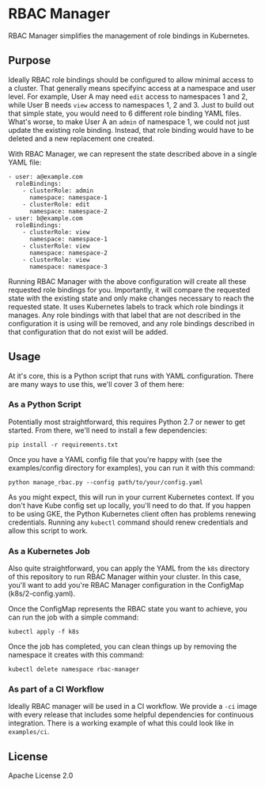 # RBAC Manager

RBAC Manager simplifies the management of role bindings in Kubernetes.

## Purpose

Ideally RBAC role bindings should be configured to allow minimal access to a cluster. That generally means specifyinc access at a namespace and user level. For example, User A may need `edit` access to namespaces 1 and 2, while User B needs `view` access to namespaces 1, 2 and 3. Just to build out that simple state, you would need to 6 different role binding YAML files. What's worse, to make User A an `admin` of namespace 1, we could not just update the existing role binding. Instead, that role binding would have to be deleted and a new replacement one created.

With RBAC Manager, we can represent the state described above in a single YAML file:

```
- user: a@example.com
  roleBindings:
    - clusterRole: admin
      namespace: namespace-1
    - clusterRole: edit
      namespace: namespace-2
- user: b@example.com
  roleBindings:
    - clusterRole: view
      namespace: namespace-1
    - clusterRole: view
      namespace: namespace-2
    - clusterRole: view
      namespace: namespace-3
```

Running RBAC Manager with the above configuration will create all these requested role bindings for you. Importantly, it will compare the requested state with the existing state and only make changes necessary to reach the requested state. It uses Kubernetes labels to track which role bindings it manages. Any role bindings with that label that are not described in the configuration it is using will be removed, and any role bindings described in that configuration that do not exist will be added.

## Usage

At it's core, this is a Python script that runs with YAML configuration. There are many ways to use this, we'll cover 3 of them here:

### As a Python Script

Potentially most straightforward, this requires Python 2.7 or newer to get started. From there, we'll need to install a few dependencies:

```
pip install -r requirements.txt
```

Once you have a YAML config file that you're happy with (see the examples/config directory for examples), you can run it with this command:

```
python manage_rbac.py --config path/to/your/config.yaml
```

As you might expect, this will run in your current Kubernetes context. If you don't have Kube config set up locally, you'll need to do that. If you happen to be using GKE, the Python Kubernetes client often has problems renewing credentials. Running any `kubectl` command should renew credentials and allow this script to work.

### As a Kubernetes Job

Also quite straightforward, you can apply the YAML from the `k8s` directory of this repository to run RBAC Manager within your cluster. In this case, you'll want to add you're RBAC Manager configuration in the ConfigMap (k8s/2-config.yaml).

Once the ConfigMap represents the RBAC state you want to achieve, you can run the job with a simple command:

```
kubectl apply -f k8s
```

Once the job has completed, you can clean things up by removing the namespace it creates with this command:

```
kubectl delete namespace rbac-manager
```

### As part of a CI Workflow

Ideally RBAC manager will be used in a CI workflow. We provide a `-ci` image with every release that includes some helpful dependencies for continuous integration. There is a working example of what this could look like in `examples/ci`.

## License
Apache License 2.0